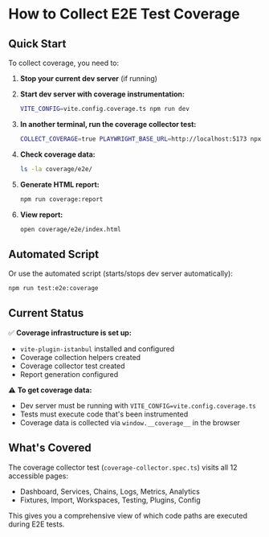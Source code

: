 # How to Collect E2E Test Coverage

## Quick Start

To collect coverage, you need to:

1. **Stop your current dev server** (if running)

2. **Start dev server with coverage instrumentation:**
   ```bash
   VITE_CONFIG=vite.config.coverage.ts npm run dev
   ```

3. **In another terminal, run the coverage collector test:**
   ```bash
   COLLECT_COVERAGE=true PLAYWRIGHT_BASE_URL=http://localhost:5173 npx playwright test e2e/coverage-collector.spec.ts
   ```

4. **Check coverage data:**
   ```bash
   ls -la coverage/e2e/
   ```

5. **Generate HTML report:**
   ```bash
   npm run coverage:report
   ```

6. **View report:**
   ```bash
   open coverage/e2e/index.html
   ```

## Automated Script

Or use the automated script (starts/stops dev server automatically):

```bash
npm run test:e2e:coverage
```

## Current Status

✅ **Coverage infrastructure is set up:**
- `vite-plugin-istanbul` installed and configured
- Coverage collection helpers created
- Coverage collector test created
- Report generation configured

⚠️ **To get coverage data:**
- Dev server must be running with `VITE_CONFIG=vite.config.coverage.ts`
- Tests must execute code that's been instrumented
- Coverage data is collected via `window.__coverage__` in the browser

## What's Covered

The coverage collector test (`coverage-collector.spec.ts`) visits all 12 accessible pages:
- Dashboard, Services, Chains, Logs, Metrics, Analytics
- Fixtures, Import, Workspaces, Testing, Plugins, Config

This gives you a comprehensive view of which code paths are executed during E2E tests.

